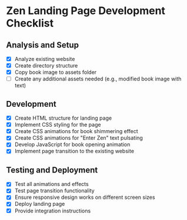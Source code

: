 # Zen Landing Page Development Checklist

## Analysis and Setup
- [x] Analyze existing website
- [x] Create directory structure
- [x] Copy book image to assets folder
- [ ] Create any additional assets needed (e.g., modified book image with text)

## Development
- [x] Create HTML structure for landing page
- [x] Implement CSS styling for the page
- [x] Create CSS animations for book shimmering effect
- [x] Create CSS animations for "Enter Zen" text pulsating
- [x] Develop JavaScript for book opening animation
- [x] Implement page transition to the existing website

## Testing and Deployment
- [x] Test all animations and effects
- [x] Test page transition functionality
- [x] Ensure responsive design works on different screen sizes
- [x] Deploy landing page
- [x] Provide integration instructions
